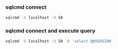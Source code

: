 ### sqlcmd connect
```sh
sqlcmd -S localhost -U SA
```

### sqlcmd connect and execute query
```sh
sqlcmd -S localhost -U SA -Q 'select @@VERSION'
```
